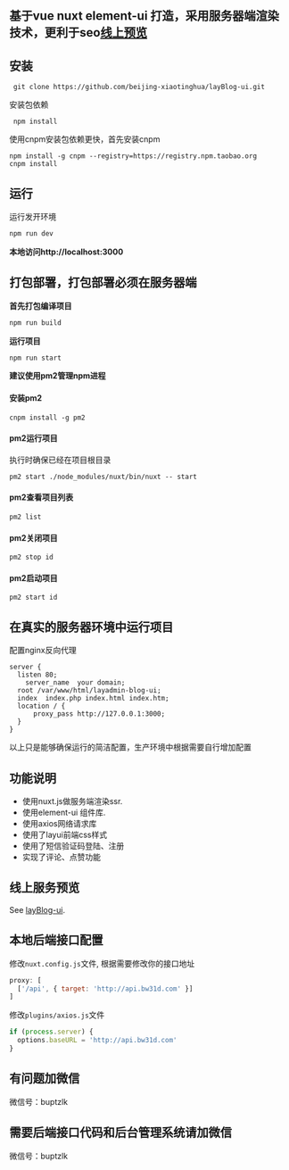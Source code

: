 ## 基于vue nuxt element-ui 打造，采用服务器端渲染技术，更利于seo[线上预览](https://bw31d.com "线上预览")

## 安装

```
 git clone https://github.com/beijing-xiaotinghua/layBlog-ui.git 
```
安装包依赖
```
 npm install
```
使用cnpm安装包依赖更快，首先安装cnpm
```
npm install -g cnpm --registry=https://registry.npm.taobao.org
cnpm install
```
## 运行
运行发开环境
```js
npm run dev
```
**本地访问http://localhost:3000**
## 打包部署，打包部署必须在服务器端
**首先打包编译项目**
```js
npm run build
```
**运行项目**
```js
npm run start
```

**建议使用pm2管理npm进程**
#### 安装pm2
```
cnpm install -g pm2

```
#### pm2运行项目
执行时确保已经在项目根目录
```
pm2 start ./node_modules/nuxt/bin/nuxt -- start
```
#### pm2查看项目列表
```
pm2 list
```
#### pm2关闭项目
```
pm2 stop id
```
#### pm2启动项目
```
pm2 start id
```
## 在真实的服务器环境中运行项目

配置nginx反向代理

```
server {
  listen 80;
	server_name  your domain;
  root /var/www/html/layadmin-blog-ui;
  index  index.php index.html index.htm;
  location / {
	  proxy_pass http://127.0.0.1:3000;
  }
}
```
以上只是能够确保运行的简洁配置，生产环境中根据需要自行增加配置

## 功能说明

 - 使用nuxt.js做服务端渲染ssr.
 - 使用element-ui 组件库.
 - 使用axios网络请求库
 - 使用了layui前端css样式
 - 使用了短信验证码登陆、注册
 - 实现了评论、点赞功能

## 线上服务预览

See [layBlog-ui](https://bw31d.com "layBlog-ui").

## 本地后端接口配置
修改`nuxt.config.js`文件, 根据需要修改你的接口地址
```javascript
proxy: [
  ['/api', { target: 'http://api.bw31d.com' }]
]
```
修改`plugins/axios.js`文件
```javascript
if (process.server) {
  options.baseURL = 'http://api.bw31d.com'
}
```

## 有问题加微信

微信号：buptzlk

## 需要后端接口代码和后台管理系统请加微信

微信号：buptzlk

